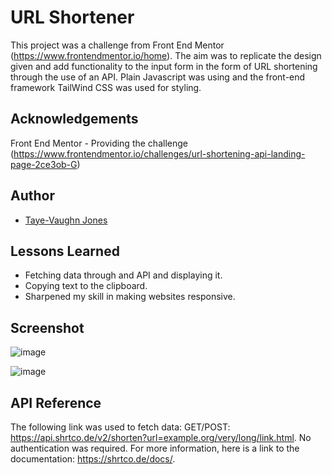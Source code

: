 
# URL Shortener

This project was a challenge from Front End Mentor (https://www.frontendmentor.io/home). The aim was to replicate the design given and add functionality to the input form in the form of URL shortening through the use of an API. Plain Javascript was using and the front-end framework TailWind CSS was used for styling.

## Acknowledgements

 Front End Mentor - Providing the challenge (https://www.frontendmentor.io/challenges/url-shortening-api-landing-page-2ce3ob-G)

## Author

- [Taye-Vaughn Jones](https://github.com/tvjones)


## Lessons Learned

* Fetching data through and API and displaying it.
* Copying text to the clipboard.
* Sharpened my skill in making websites responsive.
## Screenshot

![image](https://user-images.githubusercontent.com/43976584/186023861-b9a5f880-3191-404d-b150-3465af096753.png)

![image](https://user-images.githubusercontent.com/43976584/186024105-18c05418-9b86-4303-a70a-99e12d4967f0.png)



## API Reference

The following link was used to fetch data:
GET/POST: https://api.shrtco.de/v2/shorten?url=example.org/very/long/link.html. No authentication was required. For more information, here is a link to the documentation: https://shrtco.de/docs/.

